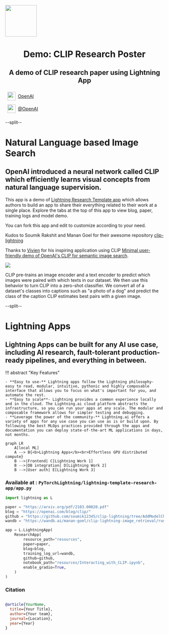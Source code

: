 <div style="height: 90pt;"></div>
<div style="flex: 0 0 16%; margin-top: -10pt;">
<img src="https://cdn.iconscout.com/icon/free/png-256/openai-1524384-1290687.png" width="100px">
</div>
<div style="flex: 0 0 65%; text-align: center;">
<h1 style="margin-bottom: 10pt;">Demo: CLIP Research Poster</h1>
<h2>A demo of CLIP research paper using Lightning App</h2>
</div>
<div style="flex: 1">
    <div style="display: flex; align-items: center;">
        <img style="height: 20pt; width: 20pt; margin: 5pt;" src="icons/fontawesome/brands/github.svg">
        <div style="font-size: 0.9rem; margin-right: 5pt;"><a href="https://github.com/openai/">OpenAI</a></div>
    </div>
    <div style="display: flex; align-items: center;">
        <img style="height: 20pt; width: 20pt; margin: 5pt;" src="icons/fontawesome/brands/twitter.svg">
        <div style="font-size: 0.9rem;"><a href="https://twitter.com/OpenAI">@OpenAI</a></div>
    </div>
</div>

--split--

# Natural Language based Image Search

## OpenAI introduced a neural network called CLIP which efficiently learns visual concepts from natural language supervision.

This app is a demo
of [Lightning Research Template app](https://github.com/PyTorchLightning/lightning-template-research-app) which allows
authors to build an app to share their everything
related to their work at a single place.
Explore the tabs at the top of this app to view blog, paper, training logs and model demo.

You can fork this app and edit to customize according to your need.

Kudos to Soumik Rakshit and Manan Goel for their awesome
repository [clip-lightning](https://github.com/soumik12345/clip-lightning)

Thanks to [Vivien](https://github.com/vivien000) for his inspiring application using
CLIP [Minimal user-friendly demo of OpenAI's CLIP for semantic image search](https://github.com/vivien000/clip-demo).

<img src="https://openaiassets.blob.core.windows.net/$web/clip/draft/20210104b/overview-a.svg">

CLIP pre-trains an image encoder and a text encoder to predict which images were paired with which texts in our dataset.
We then use this behavior to turn CLIP into a zero-shot classifier. We convert all of a dataset's classes into captions
such as "a photo of a dog" and predict the class of the caption CLIP estimates best pairs with a given image.

--split--

# Lightning Apps

## Lightning Apps can be built for any AI use case, including AI research, fault-tolerant production-ready pipelines, and everything in between.

!!! abstract "Key Features"

    - **Easy to use-** Lightning apps follow the Lightning philosophy- easy to read, modular, intuitive, pythonic and highly composable interface that allows you to focus on what's important for you, and automate the rest.
    - **Easy to scale**- Lightning provides a common experience locally and in the cloud. The Lightning.ai cloud platform abstracts the infrastructure, so you can run your apps at any scale. The modular and composable framework allows for simpler testing and debugging.
    - **Leverage the power of the community-** Lightning.ai offers a variety of apps for any use case you can use as is or build upon. By following the best MLOps practices provided through the apps and documentation you can deploy state-of-the-art ML applications in days, not months.

```mermaid
graph LR
    A[local ML]
    A --> B{<b>Lightning Apps</b><br>Effortless GPU distributed compute}
    B -->|Frontend| C[Lightning Work 1]
    B -->|DB integration| D[Lightning Work 2]
    B -->|User auth| E[Lightning Work 3]
```

### Available at : `PyTorchLightning/lightning-template-research-app/app.py`

```python
import lightning as L

paper = "https://arxiv.org/pdf/2103.00020.pdf"
blog = "https://openai.com/blog/clip/"
github = "https://github.com/soumik12345/clip-lightning/tree/AddModelCheckpoint"
wandb = "https://wandb.ai/manan-goel/clip-lightning-image_retrieval/runs/1cedtohj"

app = L.LightningApp(
    ResearchApp(
        resource_path="resources",
        paper=paper,
        blog=blog,
        training_log_url=wandb,
        github=github,
        notebook_path="resources/Interacting_with_CLIP.ipynb",
        enable_gradio=True,
    )
)
```

### Citation

```bibtex

@article{YourName,
  title={Your Title},
  author={Your team},
  journal={Location},
  year={Year}
}

```

